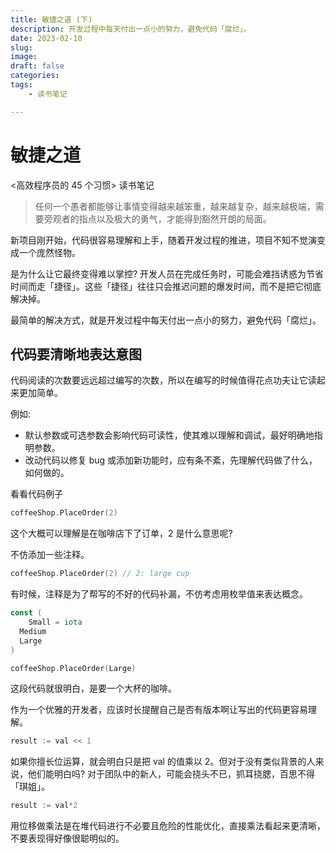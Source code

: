 ```yaml
---
title: 敏捷之道 (下)
description: 开发过程中每天付出一点小的努力，避免代码「腐烂」。
date: 2023-02-10
slug: 
image: 
draft: false
categories:
tags:
    - 读书笔记

---
```


# 敏捷之道

<高效程序员的 45 个习惯> 读书笔记

> 任何一个愚者都能够让事情变得越来越笨重，越来越复杂，越来越极端，需要旁观者的指点以及极大的勇气，才能得到豁然开朗的局面。

新项目刚开始，代码很容易理解和上手，随着开发过程的推进，项目不知不觉演变成一个庞然怪物。

是为什么让它最终变得难以掌控? 开发人员在完成任务时，可能会难挡诱惑为节省时间而走「捷径」。这些「捷径」往往只会推迟问题的爆发时间，而不是把它彻底解决掉。

最简单的解决方式，就是开发过程中每天付出一点小的努力，避免代码「腐烂」。

## 代码要清晰地表达意图

代码阅读的次数要远远超过编写的次数，所以在编写的时候值得花点功夫让它读起来更加简单。

例如:

+ 默认参数或可选参数会影响代码可读性，使其难以理解和调试，最好明确地指明参数。
+ 改动代码以修复 bug 或添加新功能时，应有条不紊，先理解代码做了什么，如何做的。

看看代码例子

```go
coffeeShop.PlaceOrder(2)
```

这个大概可以理解是在咖啡店下了订单，2 是什么意思呢?

不仿添加一些注释。

```go
coffeeShop.PlaceOrder(2) // 2: large cup
```

有时候，注释是为了帮写的不好的代码补漏，不仿考虑用枚举值来表达概念。

```go
const (
	Small = iota
  Medium 
  Large
)

coffeeShop.PlaceOrder(Large)
```

这段代码就很明白，是要一个大杯的咖啡。

作为一个优雅的开发者，应该时长提醒自己是否有版本啊让写出的代码更容易理解。

```go
result := val << 1
```

如果你擅长位运算，就会明白只是把 val 的值乘以 2。但对于没有类似背景的人来说，他们能明白吗? 对于团队中的新人，可能会挠头不已，抓耳挠腮，百思不得「琪姐」。

```go
result := val*2
```

用位移做乘法是在堆代码进行不必要且危险的性能优化，直接乘法看起来更清晰，不要表现得好像很聪明似的。



